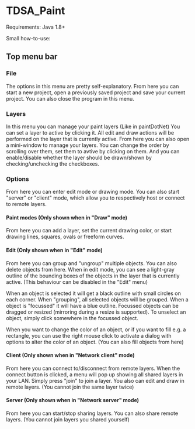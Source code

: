 # TDSA_Paint

Requirements: Java 1.8+

Small how-to-use:

## Top menu bar
### File
The options in this menu are pretty self-explanatory. From here you can start a new project, open a previously saved project and save your current project. You can also close the program in this menu. 

### Layers
In this menu you can manage your paint layers (Like in paintDotNet)
You can set a layer to active by clicking it. All edit and draw actions will be performed on the layer that is currently active.
From here you can also open a mini-window to manage your layers. You can change the order by scrolling over them, set them to avtive by clicking on them. And you can enable/disable whether the layer should be drawn/shown by checking/unchecking the checkboxes.

### Options
From here you can enter edit mode or drawing mode. You can also start "server" or "client" mode, which allow you to respectively host or connect to remote layers.

#### Paint modes (Only shown when in "Draw" mode)
From here you can add a layer, set the current drawing color, or start drawing lines, squares, ovals or freeform curves.

#### Edit (Only shown when in "Edit" mode)
From here you can group and "ungroup" multiple objects. You can also delete objects from here.
When in edit mode, you can see a light-gray outline of the bounding boxes of the objects in the layer that is currently active. (This behaviour can be disabled in the "Edit" menu)

When an object is selected it will get a black outline with small circles on each corner. When "grouping", all selected objects will be grouped. When a object is "focussed" it will have a blue outline. Focussed objects can be dragged or resized (mirroring during a resize is supported). To unselect an object, simply click somewhere in the focussed object. 

When you want to change the color of an object, or if you want to fill e.g. a rectangle, you can use the right mouse click to activate a dialog with options to alter the color of an object. (You can also fill objects from here)

#### Client (Only shown when in "Network client" mode)
From here you can connect to/disconnect from remote layers.
When the connect button is clicked, a menu will pop up showing all shared layers in your LAN. Simply press "join" to join a layer.
You also can edit and draw in remote layers. (You cannot join the same layer twice)

#### Server (Only shown when in "Network server" mode)
From here you can start/stop sharing layers. You can also share remote layers.
(You cannot join layers you shared yourself)

